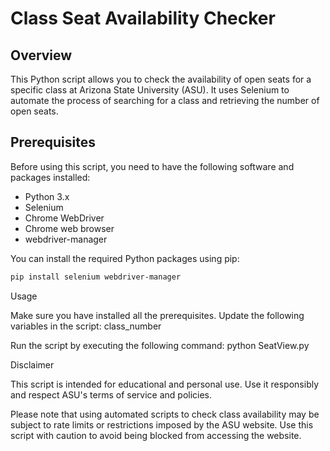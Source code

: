 # Class Seat Availability Checker

## Overview

This Python script allows you to check the availability of open seats for a specific class at Arizona State University (ASU). It uses Selenium to automate the process of searching for a class and retrieving the number of open seats.

## Prerequisites

Before using this script, you need to have the following software and packages installed:

- Python 3.x
- Selenium
- Chrome WebDriver
- Chrome web browser
- webdriver-manager


You can install the required Python packages using pip:

```bash
pip install selenium webdriver-manager
```

Usage

Make sure you have installed all the prerequisites.
Update the following variables in the script:
class_number

Run the script by executing the following command:
python SeatView.py

Disclaimer

This script is intended for educational and personal use. Use it responsibly and respect ASU's terms of service and policies.

Please note that using automated scripts to check class availability may be subject to rate limits or restrictions imposed by the ASU website. Use this script with caution to avoid being blocked from accessing the website.
